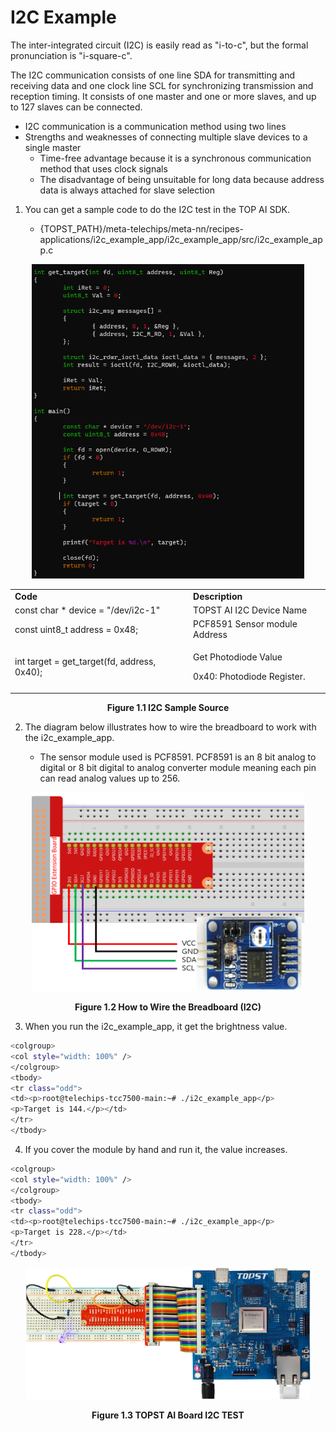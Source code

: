 ﻿# I2C Example

The inter-integrated circuit (I2C) is easily read as "i-to-c", but the formal pronunciation is "i-square-c".

The I2C communication consists of one line SDA for transmitting and
receiving data and one clock line SCL for synchronizing transmission and
reception timing. It consists of one master and one or more slaves, and
up to 127 slaves can be connected.

- I2C communication is a communication method using two lines
- Strengths and weaknesses of connecting multiple slave devices to a single master
  - Time-free advantage because it is a synchronous communication method that uses clock signals
  - The disadvantage of being unsuitable for long data because address data is always attached for slave selection

1.  You can get a sample code to do the I2C test in the TOP AI SDK.

    - {TOPST_PATH}/meta-telechips/meta-nn/recipes-applications/i2c_example_app/i2c_example_app/src/i2c_example_app.c

<p align="center"><img src="https://github.com/topst-development/Documentation/blob/main/TOPST-AI/Software/media/2. I2C.image1.png"
style="width:4.54861in;height:5.23958in"</p>


<p align="center"><table>
<colgroup>
<col style="width: 56%" />
<col style="width: 43%" />
</colgroup>
<tbody>
<tr class="odd">
<td><strong>Code</strong></td>
<td><strong>Description</strong></td>
</tr>
<tr class="even">
<td>const char * device = "/dev/i2c-1"</td>
<td>TOPST AI I2C Device Name</td>
</tr>
<tr class="odd">
<td>const uint8_t address = 0x48;</td>
<td>PCF8591 Sensor module Address</td>
</tr>
<tr class="even">
<td>int target = get_target(fd, address, 0x40);</td>
<td><p>Get Photodiode Value</p>
<p>0x40: Photodiode Register.</p></td>
</tr>
</tbody>
</table></p>

<p align="center"><strong>Figure 1.1 I2C Sample Source</strong></p>

2.  The diagram below illustrates how to wire the breadboard to work
    with the i2c_example_app.

    - The sensor module used is PCF8591. PCF8591 is an 8 bit analog to
  digital or 8 bit digital to analog converter module meaning each pin
  can read analog values up to 256.

  <p align="center"><img src="https://github.com/topst-development/Documentation/blob/main/TOPST-AI/Software/media/2. I2C.image2.png"
  style="width:4.53264in;height:3.31458in" /></p>

 <p align="center"><strong> Figure 1.2 How to Wire the Breadboard (I2C)</strong></p>

3.  When you run the i2c_example_app, it get the brightness value.

```bash
<colgroup>
<col style="width: 100%" />
</colgroup>
<tbody>
<tr class="odd">
<td><p>root@telechips-tcc7500-main:~# ./i2c_example_app</p>
<p>Target is 144.</p></td>
</tr>
</tbody>

```

4.  If you cover the module by hand and run it, the value increases.

```bash
<colgroup>
<col style="width: 100%" />
</colgroup>
<tbody>
<tr class="odd">
<td><p>root@telechips-tcc7500-main:~# ./i2c_example_app</p>
<p>Target is 228.</p></td>
</tr>
</tbody>

```

<p align="center"><img src="https://github.com/topst-development/Documentation/blob/main/TOPST-AI/Software/media/2. I2C.image3.png"
style="width:4.741in;height:2.20097in" /></p>

<p align="center"><strong>Figure 1.3 TOPST AI Board I2C TEST</strong></p>

